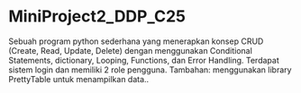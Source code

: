 # MiniProject2_DDP_C25
Sebuah program python sederhana yang menerapkan konsep CRUD (Create, Read, Update, Delete) dengan menggunakan Conditional Statements, dictionary, Looping, Functions, dan Error Handling. Terdapat sistem login dan memiliki 2 role pengguna. Tambahan: menggunakan library PrettyTable untuk menampilkan data..
